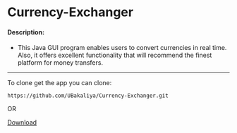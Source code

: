 # Currency-Exchanger

#### Description:

- This Java GUI program enables users to convert currencies in real time. Also, it offers excellent functionality that will recommend the finest platform for money transfers.

---

To clone get the app you can clone:
```
https://github.com/UBakaliya/Currency-Exchanger.git
```

OR

[Download](https://github.com/UBakaliya/Currency-Exchanger/archive/refs/heads/main.zip)

